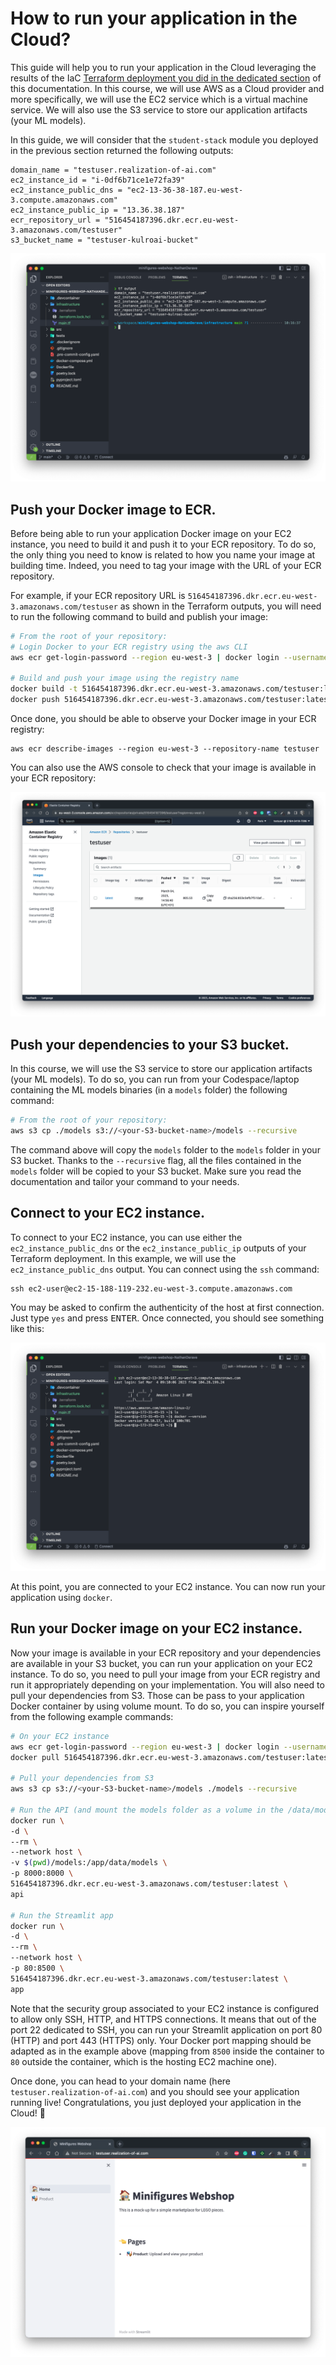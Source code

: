 # How to run your application in the Cloud?

This guide will help you to run your application in the Cloud leveraging the results of the IaC 
[Terraform deployment you did in the dedicated section](./terraform_get_started.md) of this documentation.
In this course, we will use AWS as a Cloud provider and more specifically, we will use the EC2 service
which is a virtual machine service. We will also use the S3 service to store our application artifacts 
(your ML models).

In this guide, we will consider that the `student-stack` module you deployed in the previous section
returned the following outputs:

```
domain_name = "testuser.realization-of-ai.com"
ec2_instance_id = "i-0df6b71ce1e72fa39"
ec2_instance_public_dns = "ec2-13-36-38-187.eu-west-3.compute.amazonaws.com"
ec2_instance_public_ip = "13.36.38.187"
ecr_repository_url = "516454187396.dkr.ecr.eu-west-3.amazonaws.com/testuser"
s3_bucket_name = "testuser-kulroai-bucket"
```

![tf_outputs](./img/tf_output.png)

## Push your Docker image to ECR.

Before being able to run your application Docker image on your EC2 instance, you need to build it and
push it to your ECR repository. To do so, the only thing you need to know is related to how you name
your image at building time. Indeed, you need to tag your image with the URL of your ECR repository.

For example, if your ECR repository URL is `516454187396.dkr.ecr.eu-west-3.amazonaws.com/testuser` as
shown in the Terraform outputs, you will need to run the following command to build and publish your image:

```bash
# From the root of your repository:
# Login Docker to your ECR registry using the aws CLI
aws ecr get-login-password --region eu-west-3 | docker login --username AWS --password-stdin 516454187396.dkr.ecr.eu-west-3.amazonaws.com

# Build and push your image using the registry name
docker build -t 516454187396.dkr.ecr.eu-west-3.amazonaws.com/testuser:latest .
docker push 516454187396.dkr.ecr.eu-west-3.amazonaws.com/testuser:latest
```

Once done, you should be able to observe your Docker image in your ECR registry:
```
aws ecr describe-images --region eu-west-3 --repository-name testuser
```

You can also use the AWS console to check that your image is available in your ECR repository:

![ecr](./img/ecr.png)

## Push your dependencies to your S3 bucket.

In this course, we will use the S3 service to store our application artifacts (your ML models). To do 
so, you can run from your Codespace/laptop containing the ML models binaries (in a `models` folder) 
the following command:

```bash
# From the root of your repository:
aws s3 cp ./models s3://<your-S3-bucket-name>/models --recursive
```

The command above will copy the `models` folder to the `models` folder in your S3 bucket. Thanks to 
the `--recursive` flag, all the files contained in the `models` folder will be copied to your S3 bucket.
Make sure you read the documentation and tailor your command to your needs.

## Connect to your EC2 instance.

To connect to your EC2 instance, you can use either the `ec2_instance_public_dns` or the `ec2_instance_public_ip`
outputs of your Terraform deployment. In this example, we will use the `ec2_instance_public_dns` output.
You can connect using the `ssh` command:

```
ssh ec2-user@ec2-15-188-119-232.eu-west-3.compute.amazonaws.com
```

You may be asked to confirm the authenticity of the host at first connection. Just type `yes` and 
press <kbd>ENTER</kbd>. Once connected, you should see something like this:

![ssh_connection](./img/ssh_connection.png)

At this point, you are connected to your EC2 instance. You can now run your application using `docker`.

## Run your Docker image on your EC2 instance.

Now your image is available in your ECR repository and your dependencies are available in your S3 bucket,
you can run your application on your EC2 instance. To do so, you need to pull your image from your ECR
registry and run it appropriately depending on your implementation. You will also need to pull your 
dependencies from S3. Those can be pass to your application Docker container by using volume mount. 
To do so, you can inspire yourself from the following example commands:

```bash
# On your EC2 instance
aws ecr get-login-password --region eu-west-3 | docker login --username AWS --password-stdin 516454187396.dkr.ecr.eu-west-3.amazonaws.com
docker pull 516454187396.dkr.ecr.eu-west-3.amazonaws.com/testuser:latest

# Pull your dependencies from S3
aws s3 cp s3://<your-S3-bucket-name>/models ./models --recursive

# Run the API (and mount the models folder as a volume in the /data/models folder of the image)
docker run \
-d \
--rm \
--network host \
-v $(pwd)/models:/app/data/models \
-p 8000:8000 \
516454187396.dkr.ecr.eu-west-3.amazonaws.com/testuser:latest \
api

# Run the Streamlit app 
docker run \
-d \
--rm \
--network host \
-p 80:8500 \
516454187396.dkr.ecr.eu-west-3.amazonaws.com/testuser:latest \
app
```

Note that the security group associated to your EC2 instance is configured to allow only SSH, HTTP, 
and HTTPS connections. It means that out of the port 22 dedicated to SSH, you can run your Streamlit 
application on port 80 (HTTP) and port 443 (HTTPS) only. Your Docker port mapping should be adapted
as in the example above (mapping from `8500` inside the container to `80` outside the container, which 
is the hosting EC2 machine one).

Once done, you can head to your domain name (here `testuser.realization-of-ai.com`) and you should see
your application running live! Congratulations, you just deployed your application in the Cloud! 🎉

![live](./img/live.png)
